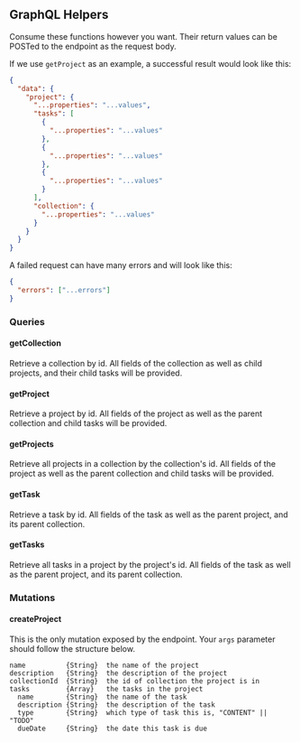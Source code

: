 ## GraphQL Helpers

Consume these functions however you want. Their return values can be POSTed to
the endpoint as the request body.

If we use `getProject` as an example, a successful result would look like this:

```json
{
  "data": {
    "project": {
      "...properties": "...values",
      "tasks": [
        {
          "...properties": "...values"
        },
        {
          "...properties": "...values"
        },
        {
          "...properties": "...values"
        }
      ],
      "collection": {
        "...properties": "...values"
      }
    }
  }
}
```

A failed request can have many errors and will look like this:

```json
{
  "errors": ["...errors"]
}
```

### Queries

#### getCollection

Retrieve a collection by id. All fields of the collection as well as child
projects, and their child tasks will be provided.

#### getProject

Retrieve a project by id. All fields of the project as well as the parent
collection and child tasks will be provided.

#### getProjects

Retrieve all projects in a collection by the collection's id. All fields of the
project as well as the parent collection and child tasks will be provided.

#### getTask

Retrieve a task by id. All fields of the task as well as the parent project, and
its parent collection.

#### getTasks

Retrieve all tasks in a project by the project's id. All fields of the task as
well as the parent project, and its parent collection.

### Mutations

#### createProject

This is the only mutation exposed by the endpoint. Your `args` parameter should
follow the structure below.

```
name          {String}  the name of the project
description   {String}  the description of the project
collectionId  {String}  the id of collection the project is in
tasks         {Array}   the tasks in the project
  name        {String}  the name of the task
  description {String}  the description of the task
  type        {String}  which type of task this is, "CONTENT" || "TODO"
  dueDate     {String}  the date this task is due
```
